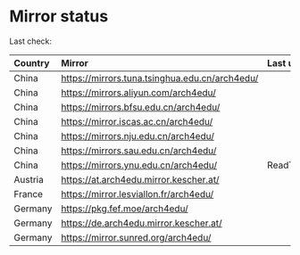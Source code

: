 <script src="./time.js"></script>
# Mirror status
Last check: <script type="text/javascript">localize(1685200586.119371);</script>

|Country|Mirror|Last update|
|:------|:-----|:----------|
|China|https://mirrors.tuna.tsinghua.edu.cn/arch4edu/|<script type="text/javascript">localize(1685168935);</script>|
|China|https://mirrors.aliyun.com/arch4edu/|<script type="text/javascript">localize(1685126025);</script>|
|China|https://mirrors.bfsu.edu.cn/arch4edu/|<script type="text/javascript">localize(1685168935);</script>|
|China|https://mirror.iscas.ac.cn/arch4edu/|<script type="text/javascript">localize(1685168935);</script>|
|China|https://mirrors.nju.edu.cn/arch4edu/|<script type="text/javascript">localize(1685126025);</script>|
|China|https://mirrors.sau.edu.cn/arch4edu/|<script type="text/javascript">localize(1673850842);</script>|
|China|https://mirrors.ynu.edu.cn/arch4edu/|ReadTimeout|
|Austria|https://at.arch4edu.mirror.kescher.at/|<script type="text/javascript">localize(1685168935);</script>|
|France|https://mirror.lesviallon.fr/arch4edu/|<script type="text/javascript">localize(1685168935);</script>|
|Germany|https://pkg.fef.moe/arch4edu/|<script type="text/javascript">localize(1685168935);</script>|
|Germany|https://de.arch4edu.mirror.kescher.at/|<script type="text/javascript">localize(1685168935);</script>|
|Germany|https://mirror.sunred.org/arch4edu/|<script type="text/javascript">localize(1685168935);</script>|

<script src="./tablefilter/tablefilter.js"></script>
<script src="./table.js"></script>